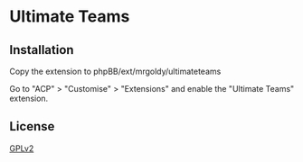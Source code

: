 # Ultimate Teams

## Installation

Copy the extension to phpBB/ext/mrgoldy/ultimateteams

Go to "ACP" > "Customise" > "Extensions" and enable the "Ultimate Teams" extension.

## License

[GPLv2](license.txt)
